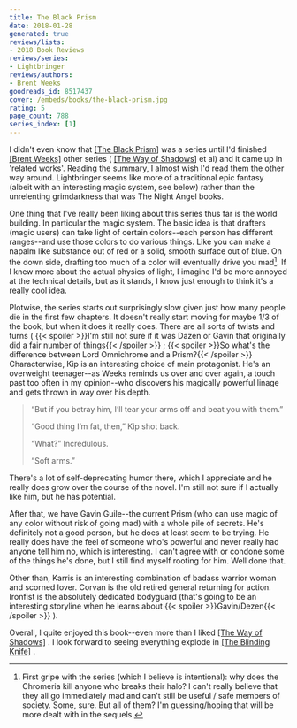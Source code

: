 ```yaml
---
title: The Black Prism
date: 2018-01-28
generated: true
reviews/lists:
- 2018 Book Reviews
reviews/series:
- Lightbringer
reviews/authors:
- Brent Weeks
goodreads_id: 8517437
cover: /embeds/books/the-black-prism.jpg
rating: 5
page_count: 788
series_index: [1]
---
```

I didn't even know that [[The Black Prism]]() was a series until I'd finished [[Brent Weeks]]() other series ( [[The Way of Shadows]]() et al) and it came up in 'related works'. Reading the summary, I almost wish I'd read them the other way around. Lightbringer seems like more of a traditional epic fantasy (albeit with an interesting magic system, see below) rather than the unrelenting grimdarkness that was The Night Angel books.  

One thing that I've really been liking about this series thus far is the world building. In particular the magic system. The basic idea is that drafters (magic users) can take light of certain colors--each person has different ranges--and use those colors to do various things. Like you can make a napalm like substance out of red or a solid, smooth surface out of blue. On the down side, drafting too much of a color will eventually drive you mad[^1]. If I knew more about the actual physics of light, I imagine I'd be more annoyed at the technical details, but as it stands, I know just enough to think it's a really cool idea.  

<!--more-->

Plotwise, the series starts out surprisingly slow given just how many people die in the first few chapters. It doesn't really start moving for maybe 1/3 of the book, but when it does it really does. There are all sorts of twists and turns (  {{< spoiler >}}I'm still not sure if it was Dazen or Gavin that originally did a fair number of things{{< /spoiler >}}  ;  {{< spoiler >}}So what's the difference between Lord Omnichrome and a Prism?{{< /spoiler >}}   Characterwise, Kip is an interesting choice of main protagonist. He's an overweight teenager--as Weeks reminds us over and over again, a touch past too often in my opinion--who discovers his magically powerful linage and gets thrown in way over his depth.  

>  “But if you betray him, I’ll tear your arms off and beat you with them.”  
>
>  “Good thing I’m fat, then,” Kip shot back.  
>
>  “What?” Incredulous.  
>
>  “Soft arms.”  

There's a lot of self-deprecating humor there, which I appreciate and he really does grow over the course of the novel. I'm still not sure if I actually like him, but he has potential.  

After that, we have Gavin Guile--the current Prism (who can use magic of any color without risk of going mad) with a whole pile of secrets. He's definitely not a good person, but he does at least seem to be trying. He really does have the feel of someone who's powerful and never really had anyone tell him no, which is interesting. I can't agree with or condone some of the things he's done, but I still find myself rooting for him. Well done that.  

Other than, Karris is an interesting combination of badass warrior woman and scorned lover. Corvan is the old retired general returning for action. Ironfist is the absolutely dedicated bodyguard (that's going to be an interesting storyline when he learns about  {{< spoiler >}}Gavin/Dezen{{< /spoiler >}}  ).  

Overall, I quite enjoyed this book--even more than I liked [[The Way of Shadows]]() . I look forward to seeing everything explode in [[The Blinding Knife]]() .  

[^1]: First gripe with the series (which I believe is intentional): why does the Chromeria kill anyone who breaks their halo? I can't really believe that they all go immediately mad and can't still be useful / safe members of society. Some, sure. But all of them? I'm guessing/hoping that will be more dealt with in the sequels.